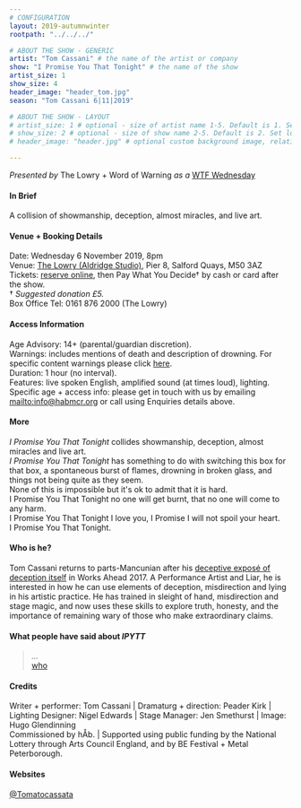 ```yaml
---
# CONFIGURATION
layout: 2019-autumnwinter
rootpath: "../../../"

# ABOUT THE SHOW - GENERIC
artist: "Tom Cassani" # the name of the artist or company
show: "I Promise You That Tonight" # the name of the show
artist_size: 1
show_size: 4
header_image: "header_tom.jpg"   
season: "Tom Cassani 6|11|2019"

# ABOUT THE SHOW - LAYOUT
# artist_size: 1 # optional - size of artist name 1-5. Default is 1. Set longer names to lower values
# show_size: 2 # optional - size of show name 2-5. Default is 2. Set longer names to lower values
# header_image: "header.jpg" # optional custom background image, relative to current page

---
```

*Presented by* The Lowry + Word of Warning *as a* <a href="http://thelowry.com/about-us/festivals-projects/take-a-risk/wtf-wednesday" target="_blank">WTF Wednesday</a>
         
#### In Brief      
A collision of showmanship, deception, almost miracles, and live art.        
           
#### Venue + Booking Details           
Date: Wednesday 6 November 2019, 8pm        
Venue: <a href="http://thelowry.com/visit-lowry/how-to-get-here" target="_blank">The Lowry (Aldridge Studio)</a>, Pier 8, Salford Quays, M50 3AZ         
Tickets: <a href="http://thelowry.com/whats-on/tom-cassani" target="_blank">reserve online</a>, then Pay What You Decide† by cash or card after the show.<br>† *Suggested donation £5.*       
Box Office Tel: 0161 876 2000 (The Lowry)          
          
#### Access Information        
Age Advisory: 14+ (parental/guardian discretion).<br>Warnings: includes mentions of death and description of drowning. For specific content warnings please click [here](/warnings).<br>Duration: 1 hour (no interval).<br>Features: live spoken English, amplified sound (at times loud), lighting.<br>Specific age + access info: please get in touch with us by emailing <mailto:info@habmcr.org> or call using Enquiries details above.          
             
#### More         
*I Promise You That Tonight* collides showmanship, deception, almost miracles and live art.<br>*I Promise You That Tonight* has something to do with switching this box for that box, a spontaneous burst of flames, drowning in broken glass, and things not being quite as they seem.<br>None of this is impossible but it's ok to admit that it is hard.<br>I Promise You That Tonight no one will get burnt, that no one will come to any harm.<br>I Promise You That Tonight I love you, I Promise I will not spoil your heart.<br>I Promise You That Tonight.
         
#### Who is he?        
Tom Cassani returns to parts-Mancunian after his [deceptive exposé of deception itself](/archive/2017-worksahead/cassani) in Works Ahead 2017. A Performance Artist and Liar, he is interested in how he can use elements of deception, misdirection and lying in his artistic practice. He has trained in sleight of hand, misdirection and stage magic, and now uses these skills to explore truth, honesty, and the importance of remaining wary of those who make extraordinary claims.                  
        
#### What people have said about *IPYTT*         
>*…*<br><a href="http://" target="_blank">who</a>        
        
#### Credits          
Writer + performer: Tom Cassani | Dramaturg + direction: Peader Kirk | Lighting Designer: Nigel Edwards | Stage Manager: Jen Smethurst | Image: Hugo Glendinning<br>Commissioned by hÅb. | Supported using public funding by the National Lottery through Arts Council England, and by BE Festival + Metal Peterborough.         
         
#### Websites          
<a href="http://twitter.com/Tomatocassata" target="_blank">@Tomatocassata</a>
